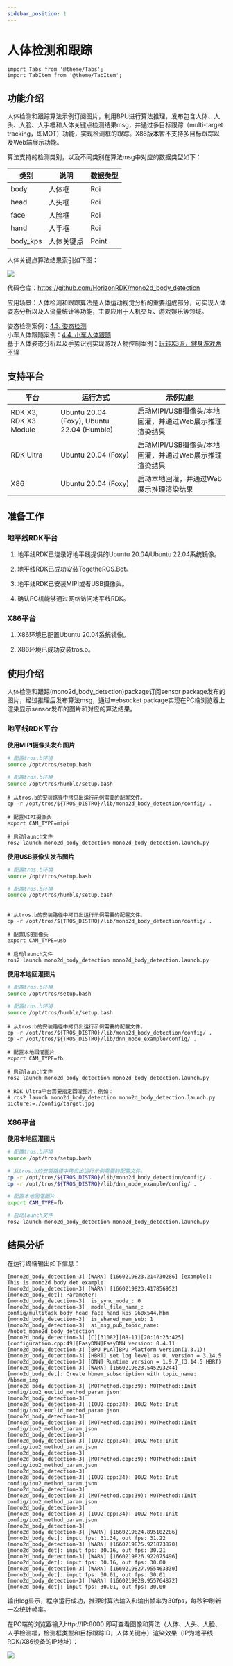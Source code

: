 ```yaml
---
sidebar_position: 1
---
```

# 人体检测和跟踪

```mdx-code-block
import Tabs from '@theme/Tabs';
import TabItem from '@theme/TabItem';
```

## 功能介绍

人体检测和跟踪算法示例订阅图片，利用BPU进行算法推理，发布包含人体、人头、人脸、人手框和人体关键点检测结果msg，并通过多目标跟踪（multi-target tracking，即MOT）功能，实现检测框的跟踪。X86版本暂不支持多目标跟踪以及Web端展示功能。

算法支持的检测类别，以及不同类别在算法msg中对应的数据类型如下：

| 类别     | 说明       | 数据类型 |
| -------- | ---------- | -------- |
| body     | 人体框     | Roi      |
| head     | 人头框     | Roi      |
| face     | 人脸框     | Roi      |
| hand     | 人手框     | Roi      |
| body_kps | 人体关键点 | Point    |

人体关键点算法结果索引如下图：

![](./image/box_adv/kps_index.jpeg)


代码仓库：<https://github.com/HorizonRDK/mono2d_body_detection>

应用场景：人体检测和跟踪算法是人体运动视觉分析的重要组成部分，可实现人体姿态分析以及人流量统计等功能，主要应用于人机交互、游戏娱乐等领域。

姿态检测案例：[4.3. 姿态检测](../../apps/fall_detection)    
小车人体跟随案例：[4.4. 小车人体跟随](../../apps/car_tracking)  
基于人体姿态分析以及手势识别实现游戏人物控制案例：[玩转X3派，健身游戏两不误](https://developer.horizon.cc/forumDetail/112555512834430487)

## 支持平台

| 平台                             | 运行方式     | 示例功能                                                 |
| -------------------------------- | ------------ | -------------------------------------------------------- |
| RDK X3, RDK X3 Module | Ubuntu 20.04 (Foxy), Ubuntu 22.04 (Humble) | 启动MIPI/USB摄像头/本地回灌，并通过Web展示推理渲染结果 |
| RDK Ultra | Ubuntu 20.04 (Foxy) | 启动MIPI/USB摄像头/本地回灌，并通过Web展示推理渲染结果 |
| X86                              | Ubuntu 20.04 (Foxy) | 启动本地回灌，并通过Web展示推理渲染结果                |

## 准备工作

### 地平线RDK平台

1. 地平线RDK已烧录好地平线提供的Ubuntu 20.04/Ubuntu 22.04系统镜像。

2. 地平线RDK已成功安装TogetheROS.Bot。

3. 地平线RDK已安装MIPI或者USB摄像头。

4. 确认PC机能够通过网络访问地平线RDK。

### X86平台

1. X86环境已配置Ubuntu 20.04系统镜像。

2. X86环境已成功安装tros.b。

## 使用介绍

人体检测和跟踪(mono2d_body_detection)package订阅sensor package发布的图片，经过推理后发布算法msg，通过websocket package实现在PC端浏览器上渲染显示sensor发布的图片和对应的算法结果。

### 地平线RDK平台

**使用MIPI摄像头发布图片**

<Tabs groupId="tros-distro">
<TabItem value="foxy" label="Foxy">

```bash
# 配置tros.b环境
source /opt/tros/setup.bash
```

</TabItem>

<TabItem value="humble" label="Humble">

```bash
# 配置tros.b环境
source /opt/tros/humble/setup.bash
```

</TabItem>

</Tabs>

```shell
# 从tros.b的安装路径中拷贝出运行示例需要的配置文件。
cp -r /opt/tros/${TROS_DISTRO}/lib/mono2d_body_detection/config/ .

# 配置MIPI摄像头
export CAM_TYPE=mipi

# 启动launch文件
ros2 launch mono2d_body_detection mono2d_body_detection.launch.py
```

**使用USB摄像头发布图片**

<Tabs groupId="tros-distro">
<TabItem value="foxy" label="Foxy">

```bash
# 配置tros.b环境
source /opt/tros/setup.bash
```

</TabItem>

<TabItem value="humble" label="Humble">

```bash
# 配置tros.b环境
source /opt/tros/humble/setup.bash
```

</TabItem>

</Tabs>

```shell

# 从tros.b的安装路径中拷贝出运行示例需要的配置文件。
cp -r /opt/tros/${TROS_DISTRO}/lib/mono2d_body_detection/config/ .

# 配置USB摄像头
export CAM_TYPE=usb

# 启动launch文件
ros2 launch mono2d_body_detection mono2d_body_detection.launch.py
```

**使用本地回灌图片**

<Tabs groupId="tros-distro">
<TabItem value="foxy" label="Foxy">

```bash
# 配置tros.b环境
source /opt/tros/setup.bash
```

</TabItem>

<TabItem value="humble" label="Humble">

```bash
# 配置tros.b环境
source /opt/tros/humble/setup.bash
```

</TabItem>

</Tabs>

```shell
# 从tros.b的安装路径中拷贝出运行示例需要的配置文件。
cp -r /opt/tros/${TROS_DISTRO}/lib/mono2d_body_detection/config/ .
cp -r /opt/tros/${TROS_DISTRO}/lib/dnn_node_example/config/ .

# 配置本地回灌图片
export CAM_TYPE=fb

# 启动launch文件
ros2 launch mono2d_body_detection mono2d_body_detection.launch.py

# RDK Ultra平台需要指定回灌图片，例如：
# ros2 launch mono2d_body_detection mono2d_body_detection.launch.py picture:=./config/target.jpg
```

### X86平台

**使用本地回灌图片**

```bash
# 配置tros.b环境
source /opt/tros/setup.bash

# 从tros.b的安装路径中拷贝出运行示例需要的配置文件。
cp -r /opt/tros/${TROS_DISTRO}/lib/mono2d_body_detection/config/ .
cp -r /opt/tros/${TROS_DISTRO}/lib/dnn_node_example/config/ .

# 配置本地回灌图片
export CAM_TYPE=fb

# 启动launch文件
ros2 launch mono2d_body_detection mono2d_body_detection.launch.py
```

## 结果分析

在运行终端输出如下信息：

```shell
[mono2d_body_detection-3] [WARN] [1660219823.214730286] [example]: This is mono2d body det example!
[mono2d_body_detection-3] [WARN] [1660219823.417856952] [mono2d_body_det]: Parameter:
[mono2d_body_detection-3]  is_sync_mode_: 0
[mono2d_body_detection-3]  model_file_name_: config/multitask_body_head_face_hand_kps_960x544.hbm
[mono2d_body_detection-3]  is_shared_mem_sub: 1
[mono2d_body_detection-3]  ai_msg_pub_topic_name: /hobot_mono2d_body_detection
[mono2d_body_detection-3] [C][31082][08-11][20:10:23:425][configuration.cpp:49][EasyDNN]EasyDNN version: 0.4.11
[mono2d_body_detection-3] [BPU_PLAT]BPU Platform Version(1.3.1)!
[mono2d_body_detection-3] [HBRT] set log level as 0. version = 3.14.5
[mono2d_body_detection-3] [DNN] Runtime version = 1.9.7_(3.14.5 HBRT)
[mono2d_body_detection-3] [WARN] [1660219823.545293244] [mono2d_body_det]: Create hbmem_subscription with topic_name: /hbmem_img
[mono2d_body_detection-3] (MOTMethod.cpp:39): MOTMethod::Init config/iou2_euclid_method_param.json
[mono2d_body_detection-3] 
[mono2d_body_detection-3] (IOU2.cpp:34): IOU2 Mot::Init config/iou2_euclid_method_param.json
[mono2d_body_detection-3] 
[mono2d_body_detection-3] (MOTMethod.cpp:39): MOTMethod::Init config/iou2_method_param.json
[mono2d_body_detection-3] 
[mono2d_body_detection-3] (IOU2.cpp:34): IOU2 Mot::Init config/iou2_method_param.json
[mono2d_body_detection-3] 
[mono2d_body_detection-3] (MOTMethod.cpp:39): MOTMethod::Init config/iou2_method_param.json
[mono2d_body_detection-3] 
[mono2d_body_detection-3] (IOU2.cpp:34): IOU2 Mot::Init config/iou2_method_param.json
[mono2d_body_detection-3] 
[mono2d_body_detection-3] (MOTMethod.cpp:39): MOTMethod::Init config/iou2_method_param.json
[mono2d_body_detection-3] 
[mono2d_body_detection-3] (IOU2.cpp:34): IOU2 Mot::Init config/iou2_method_param.json
[mono2d_body_detection-3] 
[mono2d_body_detection-3] [WARN] [1660219824.895102286] [mono2d_body_det]: input fps: 31.34, out fps: 31.22
[mono2d_body_detection-3] [WARN] [1660219825.921873870] [mono2d_body_det]: input fps: 30.16, out fps: 30.21
[mono2d_body_detection-3] [WARN] [1660219826.922075496] [mono2d_body_det]: input fps: 30.16, out fps: 30.00
[mono2d_body_detection-3] [WARN] [1660219827.955463330] [mono2d_body_det]: input fps: 30.01, out fps: 30.01
[mono2d_body_detection-3] [WARN] [1660219828.955764872] [mono2d_body_det]: input fps: 30.01, out fps: 30.00
```

输出log显示，程序运行成功，推理时算法输入和输出帧率为30fps，每秒钟刷新一次统计帧率。

在PC端的浏览器输入http://IP:8000 即可查看图像和算法（人体、人头、人脸、人手检测框，检测框类型和目标跟踪ID，人体关键点）渲染效果（IP为地平线RDK/X86设备的IP地址）：

![](./image/box_adv/body_render.jpeg)
